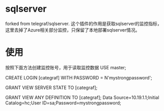 # sqlserver

forked from telegraf/sqlserver. 这个插件的作用是获取sqlserver的监控指标，这里去掉了Azure相关部分监控，只保留了本地部署sqlserver情况。

# 使用
按照下面方法创建监控账号，用于读取监控数据
USE master;

CREATE LOGIN [categraf] WITH PASSWORD = N'mystrongpassword';

GRANT VIEW SERVER STATE TO [categraf];

GRANT VIEW ANY DEFINITION TO [categraf];
Data Source=10.19.1.1;Initial Catalog=hc;User ID=sa;Password=mystrongpassword;